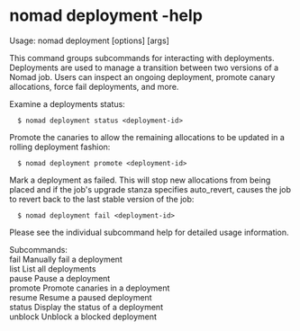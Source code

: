 # nomad deployment -help

Usage: nomad deployment <subcommand> [options] [args]

This command groups subcommands for interacting with deployments. Deployments
are used to manage a transition between two versions of a Nomad job. Users
can inspect an ongoing deployment, promote canary allocations, force fail
deployments, and more.

Examine a deployments status:

      $ nomad deployment status <deployment-id>

Promote the canaries to allow the remaining allocations to be updated in a
rolling deployment fashion:

      $ nomad deployment promote <deployment-id>

Mark a deployment as failed. This will stop new allocations from being placed
and if the job's upgrade stanza specifies auto_revert, causes the job to
revert back to the last stable version of the job:

      $ nomad deployment fail <deployment-id>

Please see the individual subcommand help for detailed usage information.

Subcommands:  
fail Manually fail a deployment  
list List all deployments  
pause Pause a deployment  
promote Promote canaries in a deployment  
resume Resume a paused deployment  
status Display the status of a deployment  
unblock Unblock a blocked deployment
